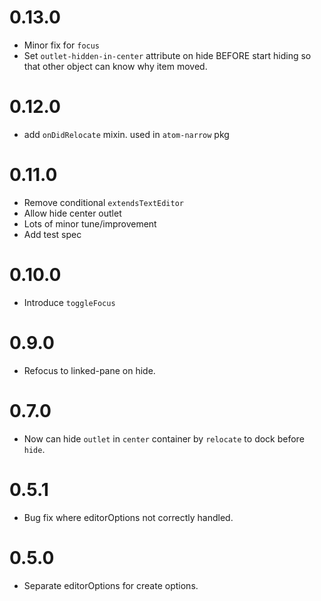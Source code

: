 # 0.13.0
- Minor fix for `focus`
- Set `outlet-hidden-in-center` attribute on hide BEFORE start hiding so that other object can know why item moved.

# 0.12.0
- add `onDidRelocate` mixin. used in `atom-narrow` pkg

# 0.11.0
- Remove conditional `extendsTextEditor`
- Allow hide center outlet
- Lots of minor tune/improvement
- Add test spec

# 0.10.0
- Introduce `toggleFocus`

# 0.9.0
- Refocus to linked-pane on hide.

# 0.7.0
- Now can hide `outlet` in `center` container by `relocate` to dock before `hide`.

# 0.5.1
- Bug fix where editorOptions not correctly handled.

# 0.5.0
- Separate editorOptions for create options.
